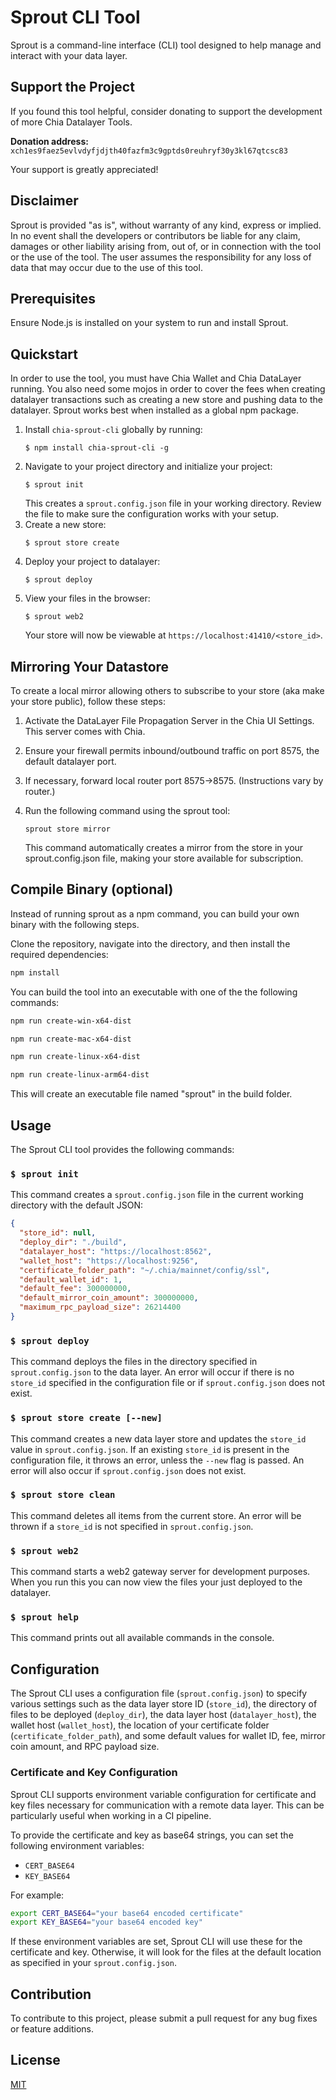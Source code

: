 # Sprout CLI Tool

Sprout is a command-line interface (CLI) tool designed to help manage and interact with your data layer.

## Support the Project

If you found this tool helpful, consider donating to support the development of more Chia Datalayer Tools.

**Donation address:** `xch1es9faez5evlvdyfjdjth40fazfm3c9gptds0reuhryf30y3kl67qtcsc83`

Your support is greatly appreciated!

## Disclaimer

Sprout is provided "as is", without warranty of any kind, express or implied. In no event shall the developers or contributors be liable for any claim, damages or other liability arising from, out of, or in connection with the tool or the use of the tool. The user assumes the responsibility for any loss of data that may occur due to the use of this tool.

## Prerequisites

Ensure Node.js is installed on your system to run and install Sprout.

## Quickstart

In order to use the tool, you must have Chia Wallet and Chia DataLayer running. You also need some mojos in order to cover the fees when creating datalayer transactions such as creating a new store and pushing data to the datalayer. Sprout works best when installed as a global npm package.

1. Install `chia-sprout-cli` globally by running:
   ```
   $ npm install chia-sprout-cli -g
   ```
2. Navigate to your project directory and initialize your project:
   ```
   $ sprout init
   ```
   This creates a `sprout.config.json` file in your working directory. Review the file to make sure the configuration works with your setup.
3. Create a new store:
   ```
   $ sprout store create
   ```
4. Deploy your project to datalayer:
   ```
   $ sprout deploy
   ```
5. View your files in the browser:
   ```
   $ sprout web2
   ```
   Your store will now be viewable at `https://localhost:41410/<store_id>`.

## Mirroring Your Datastore
To create a local mirror allowing others to subscribe to your store (aka make your store public), follow these steps:

1. Activate the DataLayer File Propagation Server in the Chia UI Settings. This server comes with Chia.

2. Ensure your firewall permits inbound/outbound traffic on port 8575, the default datalayer port.

3. If necessary, forward local router port 8575->8575. (Instructions vary by router.)

4. Run the following command using the sprout tool:
   ```
   sprout store mirror
   ```
   This command automatically creates a mirror from the store in your sprout.config.json file, making your store available for subscription.

## Compile Binary (optional)

Instead of running sprout as a npm command, you can build your own binary with the following steps.

Clone the repository, navigate into the directory, and then install the required dependencies:

```bash
npm install
```

You can build the tool into an executable with one of the the following commands:

```bash
npm run create-win-x64-dist
```

```bash
npm run create-mac-x64-dist
```

```bash
npm run create-linux-x64-dist
```

```bash
npm run create-linux-arm64-dist
```

This will create an executable file named "sprout" in the build folder.

## Usage

The Sprout CLI tool provides the following commands:

### `$ sprout init`

This command creates a `sprout.config.json` file in the current working directory with the default JSON:

```json
{
  "store_id": null,
  "deploy_dir": "./build",
  "datalayer_host": "https://localhost:8562",
  "wallet_host": "https://localhost:9256",
  "certificate_folder_path": "~/.chia/mainnet/config/ssl",
  "default_wallet_id": 1,
  "default_fee": 300000000,
  "default_mirror_coin_amount": 300000000,
  "maximum_rpc_payload_size": 26214400
}
```

### `$ sprout deploy`

This command deploys the files in the directory specified in `sprout.config.json` to the data layer. An error will occur if there is no `store_id` specified in the configuration file or if `sprout.config.json` does not exist.

### `$ sprout store create [--new]`

This command creates a new data layer store and updates the `store_id` value in `sprout.config.json`. If an existing `store_id` is present in the configuration file, it throws an error, unless the `--new` flag is passed. An error will also occur if `sprout.config.json` does not exist.

### `$ sprout store clean`

This command deletes all items from the current store. An error will be thrown if a `store_id` is not specified in `sprout.config.json`.

### `$ sprout web2`

This command starts a web2 gateway server for development purposes. When you run this you can now view the files your just deployed to the datalayer.

### `$ sprout help`

This command prints out all available commands in the console.

## Configuration

The Sprout CLI uses a configuration file (`sprout.config.json`) to specify various settings such as the data layer store ID (`store_id`), the directory of files to be deployed (`deploy_dir`), the data layer host (`datalayer_host`), the wallet host (`wallet_host`), the location of your certificate folder (`certificate_folder_path`), and some default values for wallet ID, fee, mirror coin amount, and RPC payload size.

### Certificate and Key Configuration

Sprout CLI supports environment variable configuration for certificate and key files necessary for communication with a remote data layer. This can be particularly useful when working in a CI pipeline.

To provide the certificate and key as base64 strings, you can set the following environment variables:

- `CERT_BASE64`
- `KEY_BASE64`

For example:

```bash
export CERT_BASE64="your base64 encoded certificate"
export KEY_BASE64="your base64 encoded key"
```

If these environment variables are set, Sprout CLI will use these for the certificate and key. Otherwise, it will look for the files at the default location as specified in your `sprout.config.json`.

## Contribution

To contribute to this project, please submit a pull request for any bug fixes or feature additions.

## License

[MIT](LICENSE)

